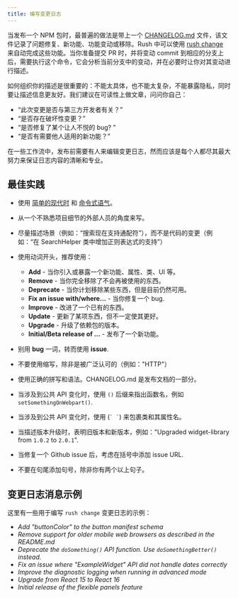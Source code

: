 ```yaml
---
title: 编写变更日志
---
```


当发布一个 NPM 包时，最普遍的做法是带上一个 [CHANGELOG.md](https://github.com/microsoft/rushstack/blob/main/libraries/node-core-library/CHANGELOG.md) 文件，该文件记录了问题修复、新功能、功能变动或移除。Rush 中可以使用 [rush change](../commands/rush_change.md) 来自动完成这些功能。当你准备提交 PR 时，并将变动 commit 到相应的分支上后，需要执行这个命令，它会分析当前分支中的变动，并在必要时让你对其变动进行描述。

如何组织你的描述是很重要的：不能太具体，也不能太复杂，不能暴露隐私，同时要让描述信息更友好。我们建议在可读性上做文章，问问你自己：

- “此次变更是否与第三方开发者有关？”
- “是否存在破坏性变更？”
- “是否修复了某个让人不悦的 bug? ”
- “是否有需要他人适用的新功能？”

在一些工作流中，发布前需要有人来编辑变更日志，然而应该是每个人都尽其最大努力来保证日志内容的清晰和专业。

## 最佳实践

- 使用 [简单的现代时](http://www.englishtenses.com/tenses/present_simple) 和 [命令式语气](http://grammarist.com/grammar/english-moods/)。

- 从一个不熟悉项目细节的外部人员的角度来写。

- 尽量描述场景（例如：“搜索现在支持通配符”），而不是代码的变更（例如：“在 SearchHelper 类中增加正则表达式的支持”）

- 使用动词开头，推荐使用：

  - **Add** - 当你引入或暴露一个新功能、属性、类、UI 等。
  - **Remove** - 当你完全移除了不会再被使用的东西。
  - **Deprecate** - 当你计划移除某些东西，但是目前仍然可用。
  - **Fix an issue with/where...** - 当你修复一个 bug.
  - **Improve** - 改进了一个已有的东西。
  - **Update** - 更新了某项东西，但不一定使其更好。
  - **Upgrade** - 升级了依赖包的版本。
  - **Initial/Beta release of ...** - 发布了一个新功能。

- 别用 **bug** 一词，转而使用 **issue**.

- 不要使用缩写，除非是被广泛认可的（例如："HTTP"）

- 使用正确的拼写和语法。CHANGELOG.md 是发布文档的一部分。

- 当涉及到公共 API 变化时，使用 `()` 后缀来指出函数名，例如 `setSomethingOnWebpart()`.

- 当涉及到公共 API 变化时，使用 (`` ` ` ``) 来包裹类和其属性名。

- 当描述版本升级时，表明旧版本和新版本，例如："Upgraded widget-library from `1.0.2` to `2.0.1`".

- 当修复一个 Github issue 后，考虑在括号中添加 issue URL.

- 不要在句尾添加句号，除非你有两个以上句子。

## 变更日志消息示例

这里有一些用于编写 `rush change` 变更日志的示例：

- _Add "buttonColor" to the button manifest schema_
- _Remove support for older mobile web browsers as described in the README.md_
- _Deprecate the `doSomething()` API function. Use `doSomethingBetter()` instead._
- _Fix an issue where "ExampleWidget" API did not handle dates correctly_
- _Improve the diagnostic logging when running in advanced mode_
- _Upgrade from React 15 to React 16_
- _Initial release of the flexible panels feature_
